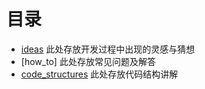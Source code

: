# 目录
* [ideas](./ideas/) 此处存放开发过程中出现的灵感与猜想
* [how_to] 此处存放常见问题及解答
* [code_structures](./code_structures/) 此处存放代码结构讲解
